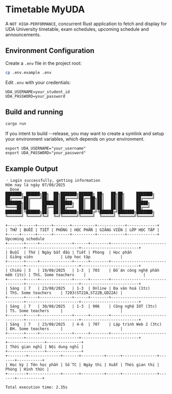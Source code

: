 # Timetable MyUDA

A ```NOT HIGH-PERFORMANCE```, concurrent Rust application to fetch and display for UDA University timetable, exam schedules, upcoming schedule and announcements.

## Environment Configuration

Create a `.env` file in the project root:

```bash
cp .env.example .env
```

Edit `.env` with your credentials:

```env
UDA_USERNAME=your_student_id
UDA_PASSWORD=your_password
```

## Build and running

```bash
cargo run
```

If you intent to build --release, you may want to create a symlink and setup your environment variables, which depends on your environment.

```
export UDA_USERNAME="your_username"
export UDA_PASSWORD="your_password"
```

## Example Output

```
⠐ Login successfully, getting information                                                                                                                                                      Hôm nay là ngày 07/08/2025
  Done
███████╗ ██████╗██╗  ██╗███████╗██████╗ ██╗   ██╗██╗     ███████╗
██╔════╝██╔════╝██║  ██║██╔════╝██╔══██╗██║   ██║██║     ██╔════╝
███████╗██║     ███████║█████╗  ██║  ██║██║   ██║██║     █████╗
╚════██║██║     ██╔══██║██╔══╝  ██║  ██║██║   ██║██║     ██╔══╝
███████║╚██████╗██║  ██║███████╗██████╔╝╚██████╔╝███████╗███████╗
╚══════╝ ╚═════╝╚═╝  ╚═╝╚══════╝╚═════╝  ╚═════╝ ╚══════╝╚══════╝

+-----+------+------+-------+----------+------------+-------------+
| THỨ | BUỔI | TIẾT | PHÒNG | HỌC PHẦN | GIẢNG VIÊN | LỚP HỌC TẬP |
+-----+------+------+-------+----------+------------+-------------+
Upcoming schedule
+-------+-----+--------------+------+--------+--------------------------------+-----------------------+-------------------------+
| Buổi  | Thứ | Ngày bắt đầu | Tiết | Phòng  | Học phần                       | Giảng viên            | Lớp học tập             |
+-------+-----+--------------+------+--------+--------------------------------+-----------------------+-------------------------+
| Chiều | 3   | 19/08/2025   | 1-3  | 703    | Đồ án công nghệ phần mềm (1tc) | ThS. Some teachers    |                         |
+-------+-----+--------------+------+--------+--------------------------------+-----------------------+-------------------------+
| Sáng  | 7   | 23/08/2025   | 1-3  | Online | Đa văn hoá (1tc)               | ThS. Some teachers    | 7203(ST22A,ST22B,GD22A) |
+-------+-----+--------------+------+--------+--------------------------------+-----------------------+-------------------------+
| Sáng  | 7   | 30/08/2025   | 1-3  | 906    | Công nghệ IOT (3tc)            | TS. Some teachers     |                         |
+-------+-----+--------------+------+--------+--------------------------------+-----------------------+-------------------------+
| Sáng  | 7   | 23/08/2025   | 4-6  | 707    | Lập trình Web 2 (3tc)          | ĐH. Some teachers     |                         |
+-------+-----+--------------+------+--------+--------------------------------+-----------------------+-------------------------+
+----------------+---------------+
| Thời gian nghỉ | Nội dung nghỉ |
+----------------+---------------+
+--------+--------------+-------+----------+------+---------------+-------+-----------+
| Học kỳ | Tên học phần | Số TC | Ngày thi | Xuất | Thời gian thi | Phòng | Hình thức |
+--------+--------------+-------+----------+------+---------------+-------+-----------+

Total execution time: 2.35s
```


